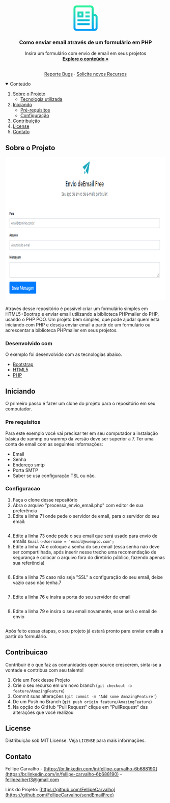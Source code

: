 
<!-- PROJECT LOGO -->
<br />
<p align="center">
  <a href="https://github.com/FellipeCarvalho/sendEmailFree">
    <img src="logo_git.png" alt="Logo" width="80" height="80">
  </a>

  <h3 align="center">Como enviar email através de um formulário em PHP</h3>

  <p align="center">
    Insira um formulário com envio de email em seus projetos
    <br />
    <a href="https://github.com/FellipeCarvalho/sendEmailFree/"><strong>Explore o conteúdo »</strong></a>
    <br />
    <br />
<p align="center">
    <a href="https://github.com/FellipeCarvalho/sendEmailFree/issues">Reporte Bugs</a>
    ·
    <a href="https://github.com/FellipeCarvalho/sendEmailFree/issues">Solicite novos Recursos </a>
  </p>
</p>



<!-- TABLE OF CONTENTS -->
<details open="open">
  <summary>Conteúdo</summary>
  <ol>
    <li>
        <a href="#Sobre-o-Projeto">Sobre o Projeto</a>
        <ul>
          <li><a href="#desenvolvido-com">Tecnologia utilizada</a></li>
        </ul>
    </li>
      <li> 
         <a href="#Iniciando">Iniciando</a>
      <ul>
        <li><a href="#Pre-requisitos">Pré-requisitos</a></li>
        <li><a href="#Configuracao">Configuração</a></li>
      </ul>
    </li>
    <li><a href="#Contribuicao">Contribuição</a></li>
    <li><a href="#license">License</a></li>
    <li><a href="#Contato">Contato</a></li>

  </ol>
</details>



<!-- ABOUT THE PROJECT -->
## Sobre o Projeto
<p align="center>
  <a href="https://github.com/FellipeCarvalho/sendEmailFree">
    <img src="emailfree.PNG" alt="Logo" width="1100" height="450">
  </a>
</p>
Através desse repositório é possível criar um formulário simples em HTML5+Bootrap e enviar email utilizando a biblioteca PHPmailer do PHP, usando o PHP POO.
Um projeto bem simples, que pode ajudar quem esta iniciando com PHP e deseja enviar email a partir de um formulário ou acrescentar a biblioteca PHPmailer em seus projetos.
                                                                

### Desenvolvido com

O exemplo foi desenvolvido com as tecnologias abaixo.
* [Bootstrap](https://getbootstrap.com)
* [HTML5](https://html5up.net/)
* [PHP](https://www.php.net/)



<!-- GETTING STARTED -->
## Iniciando

O primeiro passo é fazer um clone do projeto para o repositório em seu computador.

### Pre requisitos

Para este exemplo você vai precisar ter em seu computador a instalação básica de xammp ou wammp da versão deve ser superior a 7.
Ter uma conta de email com as seguintes informações:
* Email
* Senha
* Endereço smtp
* Porta SMTP
* Saber se usa configuração TSL ou não.

### Configuracao

1. Faça o clone desse repositório 
2. Abra o arquivo "processa_envio_email.php" com editor de sua preferência
3. Edite a linha 71 onde pede o servidor de email, para o servidor do seu email:
   ``` $mail->Host = 'smtp.servidoemailexemplo.com.br';

4. Edite a linha 73 onde pede o seu email que será usado para envio de emails
   ```$mail->Username = 'email@exemplo.com';  ```
5. Edite a linha 74 e coloque a senha do seu email (essa senha não deve ser compartilhada, após inserir nesse trecho uma recomendação de segurança é colocar o arquivo fora do diretório público, fazendo apenas sua referência)
     ```$mail->Password = 'senhadoseuemailexemplo';
6. Edite a linha 75 caso não seja "SSL" a configuração do seu email, deixe vazio caso não tenha.7
    ```$mail->SMTPSecure = 'ssl';
7. Edite a linha 76 e insira a porta do seu servidor de email
   ```$mail->Port = 465;
8. Edite a linha 79 e insira o seu email novamente, esse será o email de envio
   ```$mail->setFrom('email@exemplo.com');

Após feito essas etapas, o seu projeto já estará pronto para enviar emails a partir do formulário.



<!-- CONTRIBUTING -->
## Contribuicao

Contribuir é o que faz as comunidades open source crescerem, sinta-se a vontade e contribua com seu talento!

1. Crie um Fork desse Projeto
2. Crie o seu recurso em um novo branch (`git checkout -b feature/AmazingFeature`)
3. Commit suas alterações (`git commit -m 'Add some AmazingFeature'`)
4. De um Push no Branch (`git push origin feature/AmazingFeature`)
5. Na opção do GitHub "Pull Request"  clique em  "PullRequest" das alterações que você realizou



<!-- LICENSE -->
## License

Distribuição sob MIT License. Veja `LICENSE` para mais informações.



<!-- CONTACT -->
## Contato

Fellipe Carvalho - [https://br.linkedin.com/in/fellipe-carvalho-6b688190](https://br.linkedin.com/in/fellipe-carvalho-6b688190) - fellipealbert3@gmail.com

Link do Projeto: [https://github.com/FellipeCarvalho](https://github.com/FellipeCarvalho/sendEmailFree)



